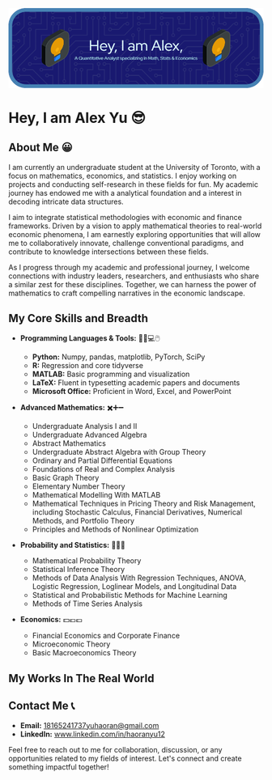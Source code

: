 ![Header](./github-header-image.png)

# Hey, I am Alex Yu 😎

## About Me 😀
I am currently an undergraduate student at the University of Toronto, with a focus on mathematics, economics, and statistics. I enjoy working on projects and conducting self-research in these fields for fun. My academic journey has endowed me with a analytical foundation and a interest in decoding intricate data structures.

I aim to integrate statistical methodologies with economic and finance frameworks. Driven by a vision to apply mathematical theories to real-world economic phenomena, I am earnestly exploring opportunities that will allow me to collaboratively innovate, challenge conventional paradigms, and contribute to knowledge intersections between these fields.

As I progress through my academic and professional journey, I welcome connections with industry leaders, researchers, and enthusiasts who share a similar zest for these disciplines. Together, we can harness the power of mathematics to craft compelling narratives in the economic landscape.

## My Core Skills and Breadth 
- **Programming Languages & Tools:** 🧑‍💻💻🖱️
  - **Python:** Numpy, pandas, matplotlib, PyTorch, SciPy
  - **R:** Regression and core tidyverse
  - **MATLAB:** Basic programming and visualization
  - **LaTeX:** Fluent in typesetting academic papers and documents
  - **Microsoft Office:** Proficient in Word, Excel, and PowerPoint

- **Advanced Mathematics:** ✖️➕➖
  - Undergraduate Analysis I and II
  - Undergraduate Advanced Algebra
  - Abstract Mathematics
  - Undergraduate Abstract Algebra with Group Theory
  - Ordinary and Partial Differential Equations
  - Foundations of Real and Complex Analysis
  - Basic Graph Theory
  - Elementary Number Theory
  - Mathematical Modelling With MATLAB
  - Mathematical Techniques in Pricing Theory and Risk Management, including Stochastic Calculus, Financial Derivatives, Numerical Methods, and Portfolio Theory
  - Principles and Methods of Nonlinear Optimization

- **Probability and Statistics:** 🎲🎰🔮
  - Mathematical Probability Theory
  - Statistical Inference Theory
  - Methods of Data Analysis With Regression Techniques, ANOVA, Logistic Regression, Loglinear Models, and Longitudinal Data
  - Statistical and Probabilistic Methods for Machine Learning
  - Methods of Time Series Analysis

- **Economics:** 💵💶💷
  - Financial Economics and Corporate Finance
  - Microeconomic Theory
  - Basic Macroeconomics Theory

## My Works In The Real World

## Contact Me 📞
- **Email:** [18165241737yuhaoran@gmail.com](mailto:18165241737yuhaoran@gmail.com) 
- **LinkedIn:** www.linkedin.com/in/haoranyu12 

Feel free to reach out to me for collaboration, discussion, or any opportunities related to my fields of interest. Let's connect and create something impactful together!
